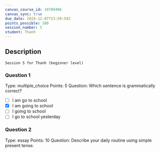 ```yaml
---
canvas_course_id: 10789406
canvas_sync: true
due_date: 2024-12-07T23:59:59Z
points_possible: 100
session_number: 5
student: Thanh
---
```


## Description
    Session 5 for Thanh (beginner level)

### Question 1
Type: multiple_choice
Points: 5
Question: Which sentence is grammatically correct?
- [ ] I am go to school
- [x] I am going to school
- [ ] I going to school
- [ ] I go to school yesterday

### Question 2
Type: essay
Points: 10
Question: Describe your daily routine using simple present tense.

